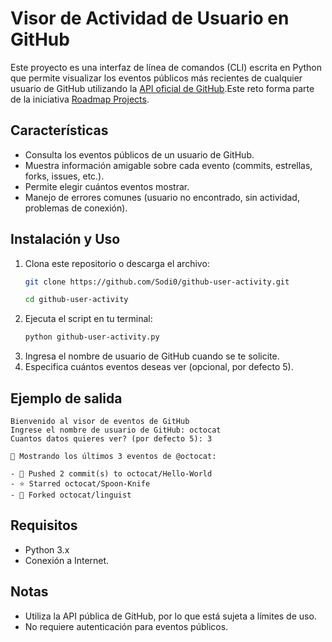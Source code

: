 # Visor de Actividad de Usuario en GitHub
Este proyecto es una interfaz de línea de comandos (CLI) escrita en Python que permite visualizar los eventos públicos más recientes de cualquier usuario de GitHub utilizando la [API oficial de GitHub](https://docs.github.com/en/rest/activity/events?apiVersion=2022-11-28).Este reto forma parte de la iniciativa [Roadmap Projects](https://roadmap.sh/projects/github-user-activity).

## Características
- Consulta los eventos públicos de un usuario de GitHub.
- Muestra información amigable sobre cada evento (commits, estrellas, forks, issues, etc.).
- Permite elegir cuántos eventos mostrar.
- Manejo de errores comunes (usuario no encontrado, sin actividad, problemas de conexión).

## Instalación y Uso
1. Clona este repositorio o descarga el archivo:
    ```bash
    git clone https://github.com/Sodi0/github-user-activity.git

    cd github-user-activity
    ```
2. Ejecuta el script en tu terminal:
    ```bash
    python github-user-activity.py
    ```
3. Ingresa el nombre de usuario de GitHub cuando se te solicite.
4. Especifica cuántos eventos deseas ver (opcional, por defecto 5).

## Ejemplo de salida

```
Bienvenido al visor de eventos de GitHub
Ingrese el nombre de usuario de GitHub: octocat
Cuantos datos quieres ver? (por defecto 5): 3

📄 Mostrando los últimos 3 eventos de @octocat:

- 💾 Pushed 2 commit(s) to octocat/Hello-World
- ⭐ Starred octocat/Spoon-Knife
- 🍴 Forked octocat/linguist
```

## Requisitos

- Python 3.x
- Conexión a Internet.

## Notas

- Utiliza la API pública de GitHub, por lo que está sujeta a límites de uso.
- No requiere autenticación para eventos públicos.
